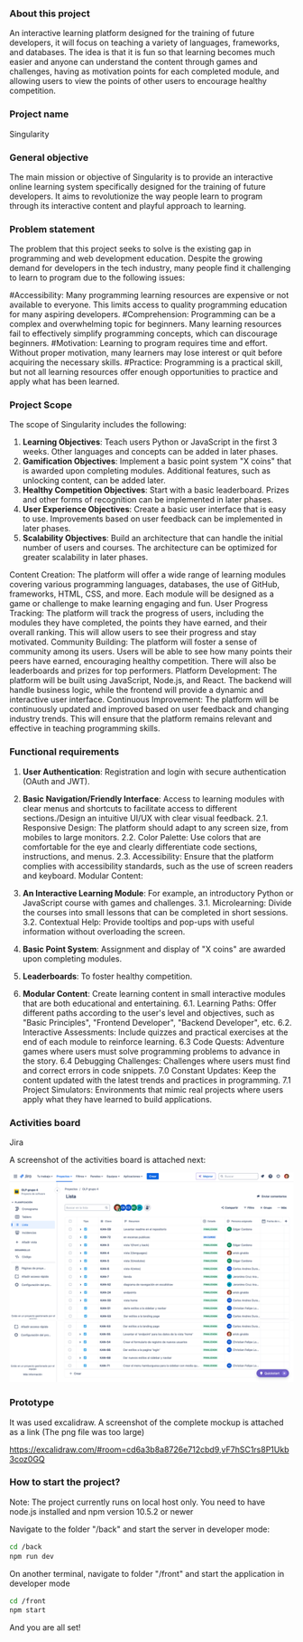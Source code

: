 ### About this project
An interactive learning platform designed for the training of future developers, it will focus on teaching a variety of languages, frameworks, and databases. The idea is that it is fun so that learning becomes much easier and anyone can understand the content through games and challenges, having as motivation points for each completed module, and allowing users to view the points of other users to encourage healthy competition.


### Project name
Singularity 

### General objective
The main mission or objective of Singularity is to provide an interactive online learning system specifically designed for the training of future developers. It aims to revolutionize the way people learn to program through its interactive content and playful approach to learning.

### Problem statement
The problem that this project seeks to solve is the existing gap in programming and web development education. Despite the growing demand for developers in the tech industry, many people find it challenging to learn to program due to the following issues:

#Accessibility: Many programming learning resources are expensive or not available to everyone. This limits access to quality programming education for many aspiring developers.
#Comprehension: Programming can be a complex and overwhelming topic for beginners. Many learning resources fail to effectively simplify programming concepts, which can discourage beginners.
#Motivation: Learning to program requires time and effort. Without proper motivation, many learners may lose interest or quit before acquiring the necessary skills.
#Practice: Programming is a practical skill, but not all learning resources offer enough opportunities to practice and apply what has been learned.


### Project Scope
The scope of Singularity includes the following:
1. **Learning Objectives**: Teach users Python or JavaScript in the first 3 weeks. Other languages and concepts can be added in later phases.
2. **Gamification Objectives**: Implement a basic point system "X coins" that is awarded upon completing modules. Additional features, such as unlocking content, can be added later.
3. **Healthy Competition Objectives**: Start with a basic leaderboard. Prizes and other forms of recognition can be implemented in later phases.
4. **User Experience Objectives**: Create a basic user interface that is easy to use. Improvements based on user feedback can be implemented in later phases.
5. **Scalability Objectives**: Build an architecture that can handle the initial number of users and courses. The architecture can be optimized for greater scalability in later phases.

Content Creation: The platform will offer a wide range of learning modules covering various programming languages, databases, the use of GitHub, frameworks, HTML, CSS, and more. Each module will be designed as a game or challenge to make learning engaging and fun.
User Progress Tracking: The platform will track the progress of users, including the modules they have completed, the points they have earned, and their overall ranking. This will allow users to see their progress and stay motivated.
Community Building: The platform will foster a sense of community among its users. Users will be able to see how many points their peers have earned, encouraging healthy competition. There will also be leaderboards and prizes for top performers.
Platform Development: The platform will be built using JavaScript, Node.js, and React. The backend will handle business logic, while the frontend will provide a dynamic and interactive user interface.
Continuous Improvement: The platform will be continuously updated and improved based on user feedback and changing industry trends. This will ensure that the platform remains relevant and effective in teaching programming skills.


### Functional requirements
1. **User Authentication**: Registration and login with secure authentication (OAuth and JWT).
2. **Basic Navigation/Friendly Interface**: Access to learning modules with clear menus and shortcuts to facilitate access to different sections./Design an intuitive UI/UX with clear visual feedback.
2.1. Responsive Design: The platform should adapt to any screen size, from mobiles to large monitors.
2.2. Color Palette: Use colors that are comfortable for the eye and clearly differentiate code sections, instructions, and menus.
2.3. Accessibility: Ensure that the platform complies with accessibility standards, such as the use of screen readers and keyboard.
Modular Content:
3. **An Interactive Learning Module**: For example, an introductory Python or JavaScript course with games and challenges.
3.1. Microlearning: Divide the courses into small lessons that can be completed in short sessions.
3.2. Contextual Help: Provide tooltips and pop-ups with useful information without overloading the screen.

4. **Basic Point System**: Assignment and display of "X coins" are awarded upon completing modules.
5. **Leaderboards**: To foster healthy competition.

6. **Modular Content**: Create learning content in small interactive modules that are both educational and entertaining.
6.1. Learning Paths: Offer different paths according to the user's level and objectives, such as "Basic Principles", "Frontend Developer", "Backend Developer", etc.
6.2. Interactive Assessments: Include quizzes and practical exercises at the end of each module to reinforce learning.
6.3 Code Quests: Adventure games where users must solve programming problems to advance in the story.
6.4 Debugging Challenges: Challenges where users must find and correct errors in code snippets.
7.0 Constant Updates: Keep the content updated with the latest trends and practices in programming.
7.1 Project Simulators: Environments that mimic real projects where users apply what they have learned to build applications.

### Activities board

Jira

A screenshot of the activities board is attached next:

![img.png](img.png)
![img_1.png](img_1.png)

### Prototype

It was used excalidraw. A screenshot of the complete mockup is attached as a link (The png file was too large)

https://excalidraw.com/#room=cd6a3b8a8726e712cbd9,vF7hSC1rs8P1Ukb3coz0GQ

### How to start the project?

Note: The project currently runs on local host only. You need to have node.js installed and npm version 10.5.2 or newer

Navigate to the folder "/back" and start the server in developer mode:
```bash
cd /back
npm run dev
```

On another terminal, navigate to folder "/front" and start the application in developer mode
```bash
cd /front
npm start
```

And you are all set!
